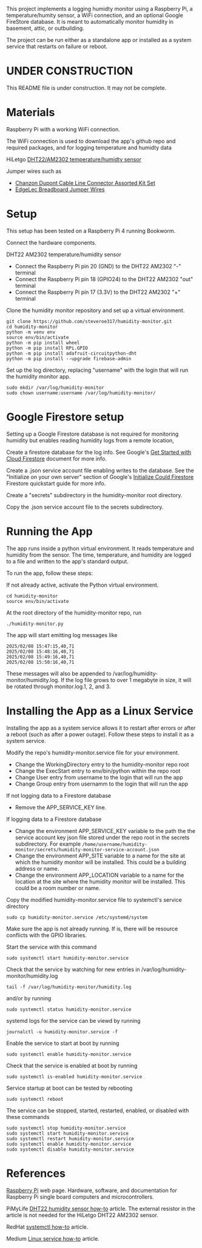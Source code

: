 This project implements a logging humidty monitor using a Raspberry Pi, a
temperature/humity sensor, a WiFi connection, and an optional Google
FireStore database.
It is meant to automatically monitor humidity in basement, attic, or
outbuilding. 

The project can be run either as a standalone app or installed as a system
service that restarts on failure or reboot.

# UNDER CONSTRUCTION

This README file is under construction. It may not be complete.

# Materials

Raspberry Pi with a working WiFi connection.

The WiFi connection is used to download the app's github repo
and required packages, and for logging temperature and humidty data

HiLetgo 
[DHT22/AM2302 temperature/humidty sensor](https://www.amazon.com/dp/B0795F19W6?ref=ppx_yo2ov_dt_b_fed_asin_title&th=1)

Jumper wires such as
* [Chanzon Dupont Cable Line Connector Assorted Kit Set](https://www.amazon.com/dp/B09FPGT7JT?ref=ppx_yo2ov_dt_b_fed_asin_title&th=1)
* [EdgeLec Breadboard Jumper Wires](https://www.amazon.com/dp/B07GD3KDG9?ref=ppx_yo2ov_dt_b_fed_asin_title&th=1)

# Setup

This setup has been tested on a Raspberry Pi 4 running Bookworm.

Connect the hardware components.

DHT22 AM2302 temperature/humidity sensor
* Connect the Raspberry Pi pin 20 (GND) to the DHT22 AM2302 "-" terminal
* Connect the Raspberry Pi pin 18 (GPIO24) to the DHT22 AM2302 "out" terminal
* Connect the Raspberry Pi pin 17 (3.3V) to the DHT22 AM2302 "+" terminal

Clone the humidity monitor repository and set up a virtual environment.

```
git clone https://github.com/steveroe317/humidity-monitor.git
cd humidity-monitor
python -m venv env
source env/bin/activate
python -m pip install wheel
python -m pip install RPi.GPIO
python -m pip install adafruit-circuitpython-dht
python -m pip install --upgrade firebase-admin
```

Set up the log directory, replacing "username"
with the login that will run the humidity monitor app.

```
sudo mkdir /var/log/humidity-monitor
sudo chown username:username /var/log/humidity-monitor/
```

# Google Firestore setup

Setting up a Google Firestore database is not required for monitoring humidity
but enables reading humidity logs from a remote location,

Create a firestore database for the log info. See Google's
[Get Started with Cloud Firestore](https://firebase.google.com/docs/firestore/quickstart)
document for more info.

Create a .json service account file enabling writes to the database.
See the "Initialize on your own server" section of Google's
[Initialize Could Firestore](https://firebase.google.com/docs/firestore/quickstart#initialize)
Firestore quickstart guide for more info.

Create a "secrets" subdirectory in the humidity-monitor root directory.

Copy the .json service account file to the secrets subdirectory.

# Running the App

The app runs inside a python virtual environment.
It reads temperature and humidity from the sensor.
The time, temperature, and humidity are logged to a file
and written to the app's standard output.

To run the app, follow these steps:

If not already active, activate the Python virtual environment.

```
cd humidity-monitor
source env/bin/activate
```

At the root directory of the humidity-monitor repo, run

```
./humidity-monitor.py
```

The app will start emitting log messages like

```
2025/02/08 15:47:15,40,71
2025/02/08 15:48:16,40,71
2025/02/08 15:49:16,40,71
2025/02/08 15:50:16,40,71
```

These messages will also be appended to /var/log/humidity-monitor/humidity.log.
If the log file grows to over 1 megabyte in size, it will be rotated
through monitor.log.1, 2, and 3.

# Installing the App as a Linux Service

Installing the app as a system service allows it to restart after errors
or after a reboot (such as after a power outage). Follow these steps to
install it as a system service.

Modify the repo's humidity-monitor.service file for your environment.

* Change the WorkingDirectory entry to the humidity-monitor repo root
* Change the ExecStart entry to env/bin/python within the repo root
* Change User entry from username to the login that will run the app
* Change Group entry from usernamm to the login that will run the app

If not logging data to a Firestore database

* Remove the APP_SERVICE_KEY line.

If logging data to a Firestore database

* Change the environment APP_SERVICE_KEY variable to the path the the service
account key json file stored under the repo root in the secrets subdirectory.
For example
`/home/username/humidity-monitor/secrets/humidity-monitor-service-account.json`
* Change the environment APP_SITE variable to a name for the site at which the
humidity monitor will be installed. This could be a building address or name.
* Change the environment APP_LOCATION variable to a name for the location at
the site where the humidity monitor will be installed. This could be a room
number or name.

Copy the modified humidity-monitor.service file to systemctl's service
directory

```
sudo cp humidity-monitor.service /etc/systemd/system
```

Make sure the app is not already running. If is, there will be resource
conflicts with the GPIO libraries.

Start the service with this command

```
sudo systemctl start humidity-monitor.service
```

Check that the service by watching for new entries in
/var/log/humidity-monitor/humidity.log

```
tail -f /var/log/humidity-monitor/humidity.log
```

and/or by running

```
sudo systemctl status humidity-monitor.service
```

systemd logs for the service can be viewd by running

```
journalctl -u humidity-monitor.service -f
```

Enable the service to start at boot by running

```
sudo systemctl enable humidity-monitor.service
```

Check that the service is enabled at boot by running

```
sudo systemctl is-enabled humidity-monitor.service
```

Service startup at boot can be tested by rebooting

```
sudo systemctl reboot
```

The service can be stopped, started, restarted, enabled, or disabled with these
commands

```
sudo systemctl stop humidity-monitor.service
sudo systemctl start humidity-monitor.service
sudo systemctl restart humidity-monitor.service
sudo systemctl enable humidity-monitor.service
sudo systemctl disable humidity-monitor.service
```

# References

[Raspberry Pi](https://www.raspberrypi.com) web page.
Hardware, software, and documentation for Raspberry Pi single
board computers and microcontrollers.


PiMyLife 
[DHT22 humidity sensor how-to](https://pimylifeup.com/raspberry-pi-humidity-sensor-dht22/)
article.
The external resistor in the article is not needed for the HiLetgo 
DHT22 AM2302 sensor.

RedHat
[systemctl how-to](https://www.redhat.com/en/blog/linux-systemctl-manage-services)
article.

Medium
[Linux service how-to](https://medium.com/@benmorel/creating-a-linux-service-with-systemd-611b5c8b91d6)
article.
